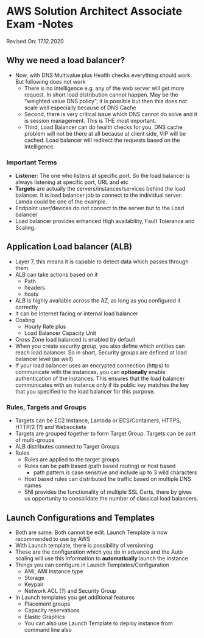 # AWS Solution Architect Associate Exam -Notes

Revised On: 17.12.2020

## Why we need a load balancer?

* Now, with DNS Multivalue plus Health checks everything should work. But following does not work
  * There is no intelligence e.g. any of the web server will get more request. In short load distribution cannot happen. May be the "weighted value DNS policy", it is possible but then this does not scale well especially because of DNS Cache
  * Second, there is very critical issue which DNS cannot do solve and it is session management. This is THE most important.
  * Third, Load Balancer can do health checks for you, DNS cache problem will not be there at all because at client side, VIP will be cached. Load balancer will redirect the requests based on the intelligence.

### Important Terms

* **Listener**: The one who listens at specific port. So the load balancer is always listening at specific port, URL and etc
* **Targets** are actually the servers/instances/services behind the load balancer. It is load balancer job to connect to the individual server. Lamda could be one of the example.
* Endpoint user/devices do not connect to the server but to the Load balancer
* Load balancer provides enhanced High availability, Fault Tolerance and Scaling.

## Application Load balancer (ALB)

* Layer 7, this means it is capable to detect data which passes through them.
* ALB can take actions based on it
  * Path
  * headers
  * hosts
* ALB is highly available across the AZ, as long as you configured it correctly
* It can be Internet facing or internal load balancer
* Costing
  * Hourly Rate plus
  * Load Balancer Capacity Unit
* Cross Zone load balanced is enabled by default
* When you create security group, you also define which entities can reach load balancer. So in short, Security groups are defined at load balancer level (as well)
* If your load balancer uses an encrypted connection (https) to communicate with the instances, you can **optionally** enable authentication of the instances. This ensures that the load balancer communicates with an instance only if its public key matches the key that you specified to the load balancer for this purpose.

### Rules, Targets and Groups

* Targets can be EC2 Instance, Lambda or ECS/Containers, HTTPS, HTTP/2 (?) and Websockets
* Targets are grouped together to form Target Group. Targets can be part of multi-groups
* ALB distributes connect to Target Groups
* Rules
  * Rules are applied to the target groups.
  * Rules can be path based (path based routing) or host based
    * path pattern is case sensitive and include up to 3 wild characters
  * Host based rules can distributed the traffic based on multiple DNS names
  * SNI provides the functionality of multiple SSL Certs, there by gives us opportunity to consolidate the number of classical load balancers.

## Launch Configurations and Templates

* Both are same. Both cannot be edit. Launch Template is now recommended to use by AWS
* With Launch template, there is possibility of versioning
* These are the configuration which you do in advance and the Auto scaling will use this information to **automatically** launch the instance
* Things you can configure in Launch Templates/Configuration
  * AMI, AMI Instance type
  * Storage
  * Keypair
  * Network ACL (?) and Security Group
* In Launch templates you get additional features
  * Placement groups
  * Capacity reservations
  * Elastic Graphics
  * You can also use Launch Template to deploy instance from command line also
  